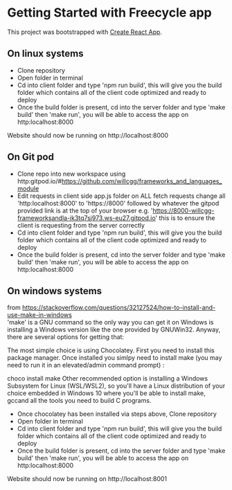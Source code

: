 # Getting Started with Freecycle app

This project was bootstrapped with [Create React App](https://github.com/facebook/create-react-app).

## On linux systems

- Clone repository
- Open folder in terminal
- Cd into client folder and type 'npm run build', this will give you the build folder which contains all of the client code optimized and ready to deploy
- Once the build folder is present, cd into the server folder and type 'make build' then 'make run', you will be able to access the app on http:localhost:8000

Website should now be running on http://localhost:8000

## On Git pod

- Clone repo into new workspace using http:gitpod.io/#https://github.com/willcgg/frameworks_and_languages_module
- Edit requests in client side app.js folder on ALL fetch requests change all 'http:localhost:8000' to 'https://8000' followed by whatever the gitpod provided link is at the top of your browser e.g. 'https://8000-willcgg-frameworksandla-ik3tq7sj973.ws-eu27.gitpod.io' this is to ensure the client is requesting from the server correctly
- Cd into client folder and type 'npm run build', this will give you the build folder which contains all of the client code optimized and ready to deploy
- Once the build folder is present, cd into the server folder and type 'make build' then 'make run', you will be able to access the app on http:localhost:8000
## On windows systems

from https://stackoverflow.com/questions/32127524/how-to-install-and-use-make-in-windows <br/>
'make' is a GNU command so the only way you can get it on Windows is installing a Windows version like the one provided by GNUWin32. Anyway, there are several options for getting that:

The most simple choice is using Chocolatey. First you need to install this package manager. Once installed you simlpy need to install make (you may need to run it in an elevated/admin command prompt) :

choco install make
Other recommended option is installing a Windows Subsystem for Linux (WSL/WSL2), so you'll have a Linux distribution of your choice embedded in Windows 10 where you'll be able to install make, gccand all the tools you need to build C programs.

- Once chocolatey has been installed via steps above, Clone repository
- Open folder in terminal
- Cd into client folder and type 'npm run build', this will give you the build folder which contains all of the client code optimized and ready to deploy
- Once the build folder is present, cd into the server folder and type 'make build' then 'make run', you will be able to access the app on http:localhost:8000

Website should now be running on http://localhost:8001

